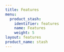 ```yaml
---
title: Features
menu:
  product_stash:
    identifier: features
    name: Features
    weight: 5
layout: features
product_name: stash
---
```

